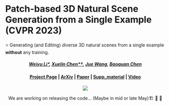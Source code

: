 # Patch-based 3D Natural Scene Generation from a Single Example (CVPR 2023)

:star: Generating (and Editing) diverse 3D natural scenes from a single example **without** any training.

 #####  <p align="center"> [Weiyu Li*](https://wyysf-98.github.io/), [Xuelin Chen*†](https://xuelin-chen.github.io/), [Jue Wang](https://juewang725.github.io/), [Baoquan Chen](https://cfcs.pku.edu.cn/baoquan/)</p>
 
#### <p align="center">[Project Page](https://wyysf-98.github.io/Sin3DGen) | [ArXiv](https://arxiv.org/abs/2304.12670) | [Paper](https://wyysf-98.github.io/Sin3DGen/paper/Paper_high_res.pdf) | [Supp_material](https://wyysf-98.github.io/Sin3DGen/paper/Supplementary_high_res.pdf) | [Video](https://youtu.be/qahByVuhLJw)</p>


<p align="center">
  <img src="https://wyysf-98.github.io/Sin3DGen/assets/images/teaser_bak.png"/>
</p>

<p align="center"> We are working on releasing the code... (Maybe in mid or late May)🏗️ 🚧 🔨</p>